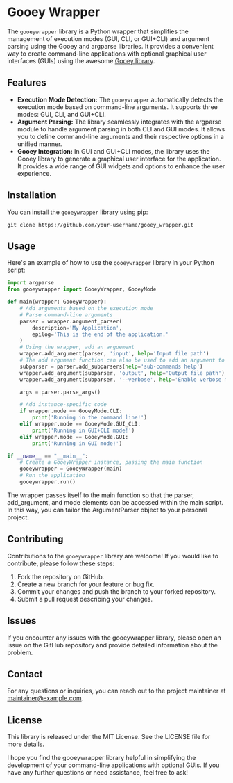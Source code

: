 # Gooey Wrapper

The `gooeywrapper` library is a Python wrapper that simplifies the management of execution modes (GUI, CLI, or GUI+CLI) and argument parsing using the Gooey and argparse libraries. It provides a convenient way to create command-line applications with optional graphical user interfaces (GUIs) using the awesome [Gooey library](https://github.com/chriskiehl/Gooey).

## Features

- **Execution Mode Detection:** The `gooeywrapper` automatically detects the execution mode based on command-line arguments. It supports three modes: GUI, CLI, and GUI+CLI.
- **Argument Parsing:** The library seamlessly integrates with the argparse module to handle argument parsing in both CLI and GUI modes. It allows you to define command-line arguments and their respective options in a unified manner.
- **Gooey Integration:** In GUI and GUI+CLI modes, the library uses the Gooey library to generate a graphical user interface for the application. It provides a wide range of GUI widgets and options to enhance the user experience.

## Installation

You can install the `gooeywrapper` library using pip:

```
git clone https://github.com/your-username/gooey_wrapper.git
```

## Usage

Here's an example of how to use the `gooeywrapper` library in your Python script:

```python
import argparse
from gooeywrapper import GooeyWrapper, GooeyMode

def main(wrapper: GooeyWrapper):
    # Add arguments based on the execution mode
    # Parse command-line arguments
    parser = wrapper.argument_parser(
        description='My Application',
        epilog='This is the end of the application.'
    )
    # Using the wrapper, add an arguement
    wrapper.add_argument(parser, 'input', help='Input file path')
    # The add argument function can also be used to add an argument to a subparser or group
    subparser = parser.add_subparsers(help='sub-commands help')
    wrapper.add_argument(subparser, 'output', help='Output file path')
    wrapper.add_argument(subparser, '--verbose', help='Enable verbose mode', action='store_true')

    args = parser.parse_args()

    # Add instance-specific code
    if wrapper.mode == GooeyMode.CLI:
        print('Running in the command line!')
    elif wrapper.mode == GooeyMode.GUI_CLI:
        print('Running in GUI+CLI mode!')
    elif wrapper.mode == GooeyMode.GUI:
        print('Running in GUI mode!')

if __name__ == "__main__":
    # Create a GooeyWrapper instance, passing the main function
    gooeywrapper = GooeyWrapper(main)
    # Run the application
    gooeywrapper.run()
```

The wrapper passes itself to the main function so that the parser, add_argument, and mode elements can be accessed within the main script. In this way, you can tailor the ArgumentParser object to your personal project.

## Contributing

Contributions to the `gooeywrapper` library are welcome! If you would like to contribute, please follow these steps:

1. Fork the repository on GitHub.
2. Create a new branch for your feature or bug fix.
3. Commit your changes and push the branch to your forked repository.
4. Submit a pull request describing your changes.

## Issues
If you encounter any issues with the gooeywrapper library, please open an issue on the GitHub repository and provide detailed information about the problem.

## Contact
For any questions or inquiries, you can reach out to the project maintainer at maintainer@example.com.

## License
This library is released under the MIT License. See the LICENSE file for more details.

I hope you find the gooeywrapper library helpful in simplifying the development of your command-line applications with optional GUIs. If you have any further questions or need assistance, feel free to ask!

